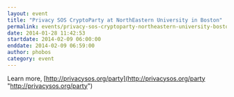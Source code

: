 ```yaml
---
layout: event
title: "Privacy SOS CryptoParty at NorthEastern University in Boston"
permalink: events/privacy-sos-cryptoparty-northeastern-university-boston
date: 2014-01-28 11:42:53
startdate: 2014-02-09 06:00:00
enddate: 2014-02-09 06:59:00
author: phobos
category: event
---
```


Learn more, [http://privacysos.org/party](http://privacysos.org/party "http://privacysos.org/party")
